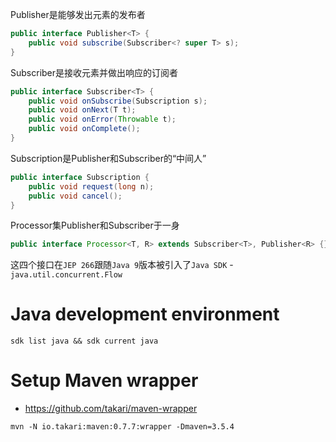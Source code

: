 Publisher是能够发出元素的发布者

```java
public interface Publisher<T> {
    public void subscribe(Subscriber<? super T> s);
}
```

Subscriber是接收元素并做出响应的订阅者

```java
public interface Subscriber<T> {
    public void onSubscribe(Subscription s);
    public void onNext(T t);
    public void onError(Throwable t);
    public void onComplete();
}
```

Subscription是Publisher和Subscriber的“中间人”

```java
public interface Subscription {
    public void request(long n);
    public void cancel();
}
```

Processor集Publisher和Subscriber于一身

```java
public interface Processor<T, R> extends Subscriber<T>, Publisher<R> {}
```

这四个接口在`JEP 266`跟随`Java 9`版本被引入了`Java SDK` - `java.util.concurrent.Flow`

# Java development environment

`sdk list java && sdk current java`

# Setup Maven wrapper

- https://github.com/takari/maven-wrapper

`mvn -N io.takari:maven:0.7.7:wrapper -Dmaven=3.5.4`
